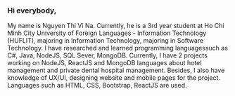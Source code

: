 ### Hi everybody,
My name is Nguyen Thi Vi Na. Currently, he is a 3rd year student at Ho Chi Minh City University of Foreign Languages - Information Technology (HUFLIT), majoring in Information Technology, majoring in Software Technology. I have researched and learned programming languages ​​such as C#, Java, NodeJS, SQL Sever, MongoDB. Currently, I have 2 projects working on NodeJS, ReactJS and MongoDB languages ​​about hotel management and private dental hospital management.
Besides, I also have knowledge of UX/UI, designing website and mobile pages for the project. Languages ​​such as HTML, CSS, Bootstrap, ReactJS are used.
